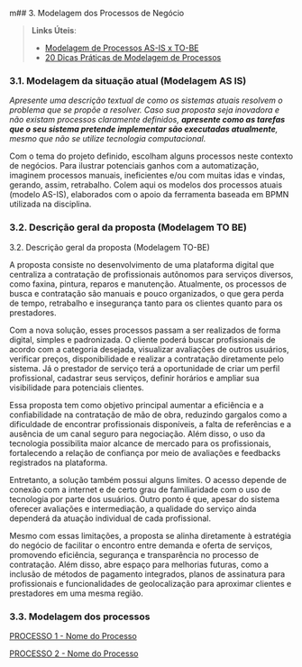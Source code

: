 m## 3. Modelagem dos Processos de Negócio


> **Links Úteis**:
> - [Modelagem de Processos AS-IS x TO-BE](https://dheka.com.br/modelagem-as-is-to-be/)
> - [20 Dicas Práticas de Modelagem de Processos](https://dheka.com.br/20-dicas-praticas-de-modelagem-de-processos/)

### 3.1. Modelagem da situação atual (Modelagem AS IS)

_Apresente uma descrição textual de como os sistemas atuais resolvem o problema que se propõe a resolver.  Caso sua proposta seja inovadora e não existam processos claramente definidos, **apresente como as tarefas que o seu sistema pretende implementar são executadas atualmente**, mesmo que não se utilize tecnologia computacional._

Com o tema do projeto definido, escolham alguns processos neste contexto de negócios. Para ilustrar potenciais ganhos com a automatização, imaginem processos manuais, ineficientes e/ou com muitas idas e vindas, gerando, assim, retrabalho.
Colem aqui os modelos dos processos atuais (modelo AS-IS), elaborados com o apoio da ferramenta baseada em BPMN utilizada na disciplina.

### 3.2. Descrição geral da proposta (Modelagem TO BE)

3.2. Descrição geral da proposta (Modelagem TO-BE)

A proposta consiste no desenvolvimento de uma plataforma digital que centraliza a contratação de profissionais autônomos para serviços diversos, como faxina, pintura, reparos e manutenção. Atualmente, os processos de busca e contratação são manuais e pouco organizados, o que gera perda de tempo, retrabalho e insegurança tanto para os clientes quanto para os prestadores.

Com a nova solução, esses processos passam a ser realizados de forma digital, simples e padronizada. O cliente poderá buscar profissionais de acordo com a categoria desejada, visualizar avaliações de outros usuários, verificar preços, disponibilidade e realizar a contratação diretamente pelo sistema. Já o prestador de serviço terá a oportunidade de criar um perfil profissional, cadastrar seus serviços, definir horários e ampliar sua visibilidade para potenciais clientes.

Essa proposta tem como objetivo principal aumentar a eficiência e a confiabilidade na contratação de mão de obra, reduzindo gargalos como a dificuldade de encontrar profissionais disponíveis, a falta de referências e a ausência de um canal seguro para negociação. Além disso, o uso da tecnologia possibilita maior alcance de mercado para os profissionais, fortalecendo a relação de confiança por meio de avaliações e feedbacks registrados na plataforma.

Entretanto, a solução também possui alguns limites. O acesso depende de conexão com a internet e de certo grau de familiaridade com o uso de tecnologia por parte dos usuários. Outro ponto é que, apesar do sistema oferecer avaliações e intermediação, a qualidade do serviço ainda dependerá da atuação individual de cada profissional.

Mesmo com essas limitações, a proposta se alinha diretamente à estratégia do negócio de facilitar o encontro entre demanda e oferta de serviços, promovendo eficiência, segurança e transparência no processo de contratação. Além disso, abre espaço para melhorias futuras, como a inclusão de métodos de pagamento integrados, planos de assinatura para profissionais e funcionalidades de geolocalização para aproximar clientes e prestadores em uma mesma região.
### 3.3. Modelagem dos processos

[PROCESSO 1 - Nome do Processo](./processos/processo-1-nome-do-processo.md "Detalhamento do Processo 1.")

[PROCESSO 2 - Nome do Processo](./processos/processo-2-nome-do-processo.md "Detalhamento do Processo 2.")
